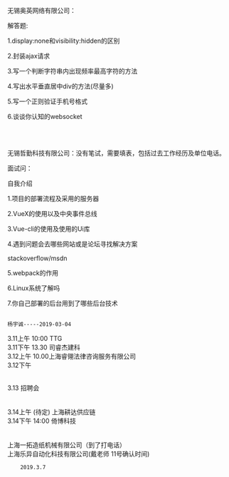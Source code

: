 无锡奥英网络有限公司：
<p>解答题:</p>
<p>1.display:none和visibility:hidden的区别</p>
<p>2.封装ajax请求 </p>
<p>3.写一个判断字符串内出现频率最高字符的方法 </p>
<p>4.写出水平垂直居中div的方法(尽量多) </p>
<p>5.写一个正则验证手机号格式 </p>
<p>6.谈谈你认知的websocket</p>

<br><br>

无锡哲勤科技有限公司：没有笔试，需要填表，包括过去工作经历及单位电话。
<p>面试问：</p>
<p>自我介绍</p>
<p>1.项目的部署流程及采用的服务器</p> 
<p>2.VueX的使用以及中央事件总线</p> 
<p>3.Vue-cli的使用及使用的Ui库</p> 
<p>4.遇到问题会去哪些网站或是论坛寻找解决方案</p> 
     stackoverflow/msdn
<p>5.webpack的作用</p> 
<p>6.Linux系统了解吗</p> 
<p>7.你自己部署的后台用到了哪些后台技术</p> 



                                                                                                   杨宇诚-----2019-03-04



3.11上午 10:00 TTG
<br/>
3.11下午 13.30 司睿杰建科
<br/>
3.12上午 10.00上海睿翎法律咨询服务有限公司
<br/>
3.12下午 
<br/>

<br/>
3.13 招聘会
<br/>
 <br/>
 <br/>
3.14上午 (待定) 上海耕达供应链
<br/>
3.14下午 14:00 倚博科技
<br/>

<br/>


<br/>
上海一拓造纸机械有限公司（到了打电话）
<br/>
上海乐异自动化科技有限公司(戴老师 11号确认时间)
<br/>


        2019.3.7
        

